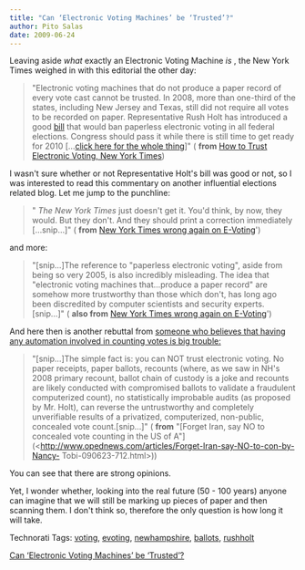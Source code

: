 ```yaml
---
title: "Can ‘Electronic Voting Machines’ be ‘Trusted’?"
author: Pito Salas
date: 2009-06-24
---
```




Leaving aside _what_ exactly an Electronic Voting Machine _is_ , the New York
Times weighed in with this editorial the other day:

> "Electronic voting machines that do not produce a paper record of every vote
> cast cannot be trusted. In 2008, more than one-third of the states,
> including New Jersey and Texas, still did not require all votes to be
> recorded on paper. Representative Rush Holt has introduced a good
> [bill](<http://thomas.loc.gov/cgi-bin/query/z?c111:H.R.2894:> "H.R. 2894")
> that would ban paperless electronic voting in all federal elections.
> Congress should pass it while there is still time to get ready for 2010
> […[click here for the whole
> thing](<http://www.nytimes.com/2009/06/22/opinion/22mon2.html?_r=1&scp=2&sq=electronic%20voting&st=cse>)]"
> ( **from** [How to Trust Electronic Voting, New York
> Times](<http://www.nytimes.com/2009/06/22/opinion/22mon2.html?_r=1&scp=2&sq=electronic%20voting&st=cse>))

I wasn't sure whether or not Representative Holt's bill was good or not, so I
was interested to read this commentary on another influential elections
related blog. Let me jump to the punchline:

> " _The New York Times_ just doesn't get it. You'd think, by now, they would.
> But they don't. And they should print a correction immediately […snip…]" (
> **from** [New York Times wrong again on
> E-Voting](<http://www.bradblog.com/?p=7249#more-7249>)')

and more:

> "[snip…]The reference to "paperless electronic voting", aside from being so
> very 2005, is also incredibly misleading. The idea that "electronic voting
> machines that…produce a paper record" are somehow more trustworthy than
> those which don't, has long ago been discredited by computer scientists and
> security experts.[snip…]" ( **also from** [New York Times wrong again on
> E-Voting](<http://www.bradblog.com/?p=7249#more-7249>)')

And here then is another rebuttal from [someone who believes that having any
automation involved in counting votes is big
trouble:](<http://www.opednews.com/author/author2302.html>)

> "[snip…]The simple fact is: you can NOT trust electronic voting. No paper
> receipts, paper ballots, recounts (where, as we saw in NH's 2008 primary
> recount, ballot chain of custody is a joke and recounts are likely conducted
> with compromised ballots to validate a fraudulent computerized count), no
> statistically improbable audits (as proposed by Mr. Holt), can reverse the
> untrustworthy and completely unverifiable results of a privatized,
> computerized, non-public, concealed vote count.[snip…]" ( **from** "[Forget
> Iran, say NO to concealed vote counting in the US of
> A"](<http://www.opednews.com/articles/Forget-Iran-say-NO-to-con-by-Nancy-
> Tobi-090623-712.html>))

You can see that there are strong opinions.

Yet, I wonder whether, looking into the real future (50 - 100 years) anyone
can imagine that we will still be marking up pieces of paper and then scanning
them. I don't think so, therefore the only question is how long it will take.

Technorati Tags: [voting](<http://technorati.com/tag/voting>),
[evoting](<http://technorati.com/tag/evoting>),
[newhampshire](<http://technorati.com/tag/newhampshire>),
[ballots](<http://technorati.com/tag/ballots>),
[rushholt](<http://technorati.com/tag/rushholt>)


[Can ‘Electronic Voting Machines’ be ‘Trusted’?](None)
